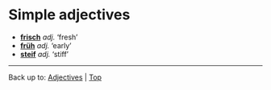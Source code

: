 # Simple adjectives

- **[frisch](f/fr/frisch.md)** *adj.* ‘fresh’
- **[früh](f/fr/frueh.md)** *adj.* ‘early’
- **[steif](s/st/steif.md)** *adj.* ‘stiff’

----

Back up to: [Adjectives](../../index.md) | [Top](../../../index.md)
